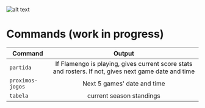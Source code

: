 ![alt text](http://cache.images.core.optasports.com/soccer/teams/150x150/318.png "Logo Title Text 1")
# Commands (work in progress)

| Command       | Output        |
| ------------- |:-------------:|
| `partida`| If Flamengo is playing, gives current score stats and rosters. If not, gives next game date and time|
| `proximos-jogos`| Next 5 games' date and time|
| `tabela`| current season standings      |
